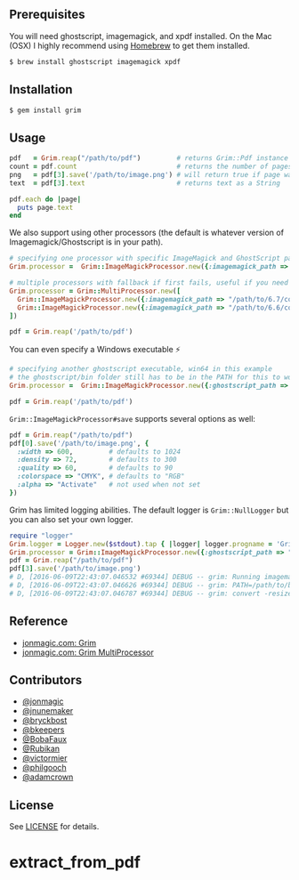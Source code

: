 

## Prerequisites

You will need ghostscript, imagemagick, and xpdf installed. On the Mac (OSX) I highly recommend using [Homebrew](http://mxcl.github.com/homebrew/) to get them installed.

```bash
$ brew install ghostscript imagemagick xpdf
```

## Installation

```bash
$ gem install grim
```

## Usage

```ruby
pdf   = Grim.reap("/path/to/pdf")         # returns Grim::Pdf instance for pdf
count = pdf.count                         # returns the number of pages in the pdf
png   = pdf[3].save('/path/to/image.png') # will return true if page was saved or false if not
text  = pdf[3].text                       # returns text as a String

pdf.each do |page|
  puts page.text
end
```

We also support using other processors (the default is whatever version of Imagemagick/Ghostscript is in your path).

```ruby
# specifying one processor with specific ImageMagick and GhostScript paths
Grim.processor =  Grim::ImageMagickProcessor.new({:imagemagick_path => "/path/to/convert", :ghostscript_path => "/path/to/gs"})

# multiple processors with fallback if first fails, useful if you need multiple versions of convert/gs
Grim.processor = Grim::MultiProcessor.new([
  Grim::ImageMagickProcessor.new({:imagemagick_path => "/path/to/6.7/convert", :ghostscript_path => "/path/to/9.04/gs"}),
  Grim::ImageMagickProcessor.new({:imagemagick_path => "/path/to/6.6/convert", :ghostscript_path => "/path/to/9.02/gs"})
])

pdf = Grim.reap('/path/to/pdf')
```

You can even specify a Windows executable :zap:

```ruby
# specifying another ghostscript executable, win64 in this example
# the ghostscript/bin folder still has to be in the PATH for this to work
Grim.processor =  Grim::ImageMagickProcessor.new({:ghostscript_path => "gswin64c.exe"})

pdf = Grim.reap('/path/to/pdf')
```

`Grim::ImageMagickProcessor#save` supports several options as well:

```ruby
pdf = Grim.reap("/path/to/pdf")
pdf[0].save('/path/to/image.png', {
  :width => 600,         # defaults to 1024
  :density => 72,        # defaults to 300
  :quality => 60,        # defaults to 90
  :colorspace => "CMYK", # defaults to "RGB"
  :alpha => "Activate"   # not used when not set
})
```

Grim has limited logging abilities. The default logger is `Grim::NullLogger` but you can also set your own logger.

```ruby
require "logger"
Grim.logger = Logger.new($stdout).tap { |logger| logger.progname = 'Grim' }
Grim.processor = Grim::ImageMagickProcessor.new({:ghostscript_path => "/path/to/bin/gs"})
pdf = Grim.reap("/path/to/pdf")
pdf[3].save('/path/to/image.png')
# D, [2016-06-09T22:43:07.046532 #69344] DEBUG -- grim: Running imagemagick command
# D, [2016-06-09T22:43:07.046626 #69344] DEBUG -- grim: PATH=/path/to/bin:/usr/local/bin:/usr/bin
# D, [2016-06-09T22:43:07.046787 #69344] DEBUG -- grim: convert -resize 1024 -antialias -render -quality 90 -colorspace RGB -interlace none -density 300 /path/to/pdf /path/to/image.png
```

## Reference

* [jonmagic.com: Grim](http://theprogrammingbutler.com/blog/archives/2011/09/06/grim/)
* [jonmagic.com: Grim MultiProcessor](http://theprogrammingbutler.com/blog/archives/2011/10/06/grim-multiprocessor-to-the-rescue/)

## Contributors

* [@jonmagic](https://github.com/jonmagic)
* [@jnunemaker](https://github.com/jnunemaker)
* [@bryckbost](https://github.com/bryckbost)
* [@bkeepers](https://github.com/bkeepers)
* [@BobaFaux](https://github.com/BobaFaux)
* [@Rubikan](https://github.com/Rubikan)
* [@victormier](https://github.com/victormier)
* [@philgooch](https://github.com/philgooch)
* [@adamcrown](https://github.com/adamcrown)

## License

See [LICENSE](LICENSE) for details.
# extract_from_pdf
